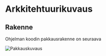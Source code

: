 # Arkkitehtuurikuvaus

## Rakenne

Ohjelman koodin pakkausrakenne on seuraava

![Pakkauskuvaus](https://github.com/samilait/ot-harjoitustyo/tree/master/dokumentaatio/kuvat/pakkauskuvaus.jpg)
